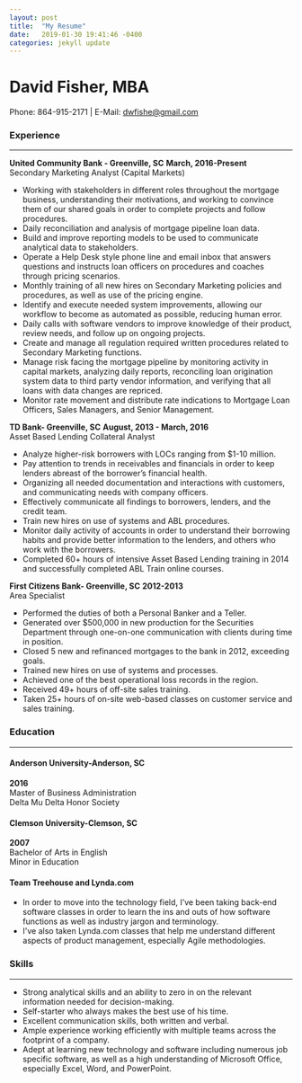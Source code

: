 ```yaml
---
layout: post
title:  "My Resume"
date:   2019-01-30 19:41:46 -0400
categories: jekyll update
---
```

# David Fisher, MBA
Phone: 864-915-2171 | E-Mail: dwfishe@gmail.com

### Experience
***
**United Community Bank - Greenville, SC**
**March, 2016-Present**
<br />Secondary Marketing Analyst (Capital Markets)
* Working with stakeholders in different roles throughout the mortgage business, understanding their motivations, and working to convince them of our shared goals in order to complete projects and follow procedures.
* Daily reconciliation and analysis of mortgage pipeline loan data.
* Build and improve reporting models to be used to communicate analytical data to stakeholders.
* Operate a Help Desk style phone line and email inbox that answers questions and instructs loan officers on procedures and coaches through pricing scenarios.
* Monthly training of all new hires on Secondary Marketing policies and procedures, as well as use of the pricing engine.
* Identify and execute needed system improvements, allowing our workflow to become as automated as possible, reducing human error.
* Daily calls with software vendors to improve knowledge of their product, review needs, and follow up on ongoing projects.
* Create and manage all regulation required written procedures related to Secondary Marketing functions.
* Manage risk facing the mortgage pipeline by monitoring activity in capital markets, analyzing daily reports, reconciling loan origination system data to third party vendor information, and verifying that all loans with data changes are repriced.
* Monitor rate movement and distribute rate indications to Mortgage Loan Officers, Sales Managers, and Senior Management.



**TD Bank- Greenville, SC**
**August, 2013 - March, 2016**
<br />Asset Based Lending Collateral Analyst
* Analyze higher-risk borrowers with LOCs ranging from $1-10 million.
* Pay attention to trends in receivables and financials in order to keep lenders abreast of the borrower’s financial health.
* Organizing all needed documentation and interactions with customers, and communicating needs with company officers.
* Effectively communicate all findings to borrowers, lenders, and the credit team.
* Train new hires on use of systems and ABL procedures.
* Monitor daily activity of accounts in order to understand their borrowing habits and provide better information to the lenders, and others who work with the borrowers.
* Completed 60+ hours of intensive Asset Based Lending training in 2014 and successfully completed ABL Train online courses.

**First Citizens Bank- Greenville, SC**
**2012-2013**
<br />Area Specialist
* Performed the duties of both a Personal Banker and a Teller.
* Generated over $500,000 in new production for the Securities Department through one-on-one communication with clients during time in position.
* Closed 5 new and refinanced mortgages to the bank in 2012, exceeding goals.
* Trained new hires on use of systems and processes.
* Achieved one of the best operational loss records in the region.
* Received 49+ hours of off-site sales training.
* Taken 25+ hours of on-site web-based classes on customer service and sales training.

### Education
***

#### **Anderson University-Anderson, SC**
**2016**
 <br />Master of Business Administration
 <br />Delta Mu Delta Honor Society

#### **Clemson University-Clemson, SC**
**2007**
 <br />Bachelor of Arts in English
 <br />Minor in Education

#### **Team Treehouse and Lynda.com**

 * In order to move into the technology field, I’ve been taking back-end software classes in order to learn the ins and outs of how software functions as well as industry jargon and terminology.
 * I've also taken Lynda.com classes that help me understand different aspects of product management, especially Agile methodologies.

### Skills
***
* Strong analytical skills and an ability to zero in on the relevant information needed for decision-making.
* Self-starter who always makes the best use of his time.
* Excellent communication skills, both written and verbal.
* Ample experience working efficiently with multiple teams across the footprint of a company.
* Adept at learning new technology and software including numerous job specific software, as well as a high understanding of Microsoft Office, especially Excel, Word, and PowerPoint.
